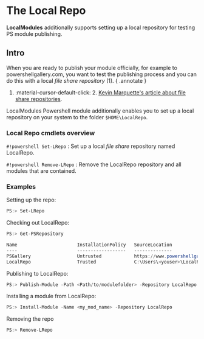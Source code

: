 # The Local Repo 

**LocalModules** additionally supports setting up a local repository for testing PS module publishing.

## Intro

When you are ready to publish your module officially, for example to powershellgallery.com, you want to test the publishing process and you can do this with a local *file share repository* (1).
{ .annotate }

1. :material-cursor-default-click: 2. [Kevin Marquette's article about file share repositories](https://powershellexplained.com/2017-05-30-Powershell-your-first-PSScript-repository/).

LocalModules Powershell module additionally enables you to set up a local repository on your system to the folder `$HOME\LocalRepo`.

### Local Repo cmdlets overview

`#!powershell Set-LRepo`
:   Set up a local *file share* repository named LocalRepo.

`#!powershell Remove-LRepo`
:   Remove the LocalRepo repository and all modules that are contained.


### Examples

Setting up the repo:
```powershell
PS:> Set-LRepo
```
Checking out LocalRepo:

```powershell
PS:> Get-PSRepository

Name                      InstallationPolicy   SourceLocation
----                      ------------------   --------------
PSGallery                 Untrusted            https://www.powershellgallery.com/api/v2
LocalRepo                 Trusted              C:\Users\<youser>\LocalRepo
```

Publishing to LocalRepo:

```powershell
PS:> Publish-Module -Path <Path/to/modulefolder> -Repository LocalRepo
```

Installing a module from LocalRepo:

```powershell
PS:> Install-Module -Name <my_mod_name> -Repository LocalRepo
```

Removing the repo
```powershell
PS:> Remove-LRepo
```